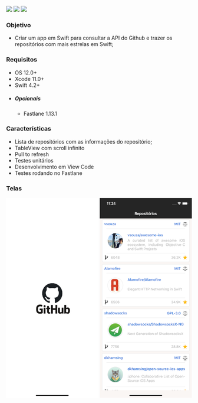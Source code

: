 
![](https://img.shields.io/cocoapods/p/AFNetwork?color=green) ![](https://img.shields.io/apm/l/vim-mode) ![](https://img.shields.io/appveyor/build/gruntjs/grunt?color=blue)

### Objetivo

- Criar um app em Swift para consultar a API do Github e trazer os repositórios com mais estrelas em Swift;

### Requisitos
- OS 12.0+
- Xcode 11.0+
- Swift 4.2+
- ##### Opcionais
	- Fastlane 1.13.1

### Características
- Lista de repositórios com as informações do repositório;
- TableView com scroll infinito
- Pull to refresh
- Testes unitários
- Desenvolvimento em View Code
- Testes rodando no Fastlane

### Telas
![](https://github.com/PauloCremonine/git-list-repositorie/blob/main/Resources/LaunchScreen.png)
![](https://github.com/PauloCremonine/git-list-repositorie/blob/main/Resources/ListRepositories.png)
